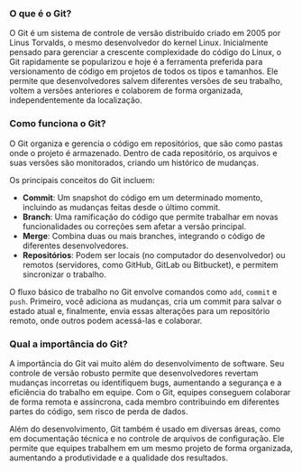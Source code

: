 ### O que é o Git?

O Git é um sistema de controle de versão distribuído criado em 2005 por Linus Torvalds, o mesmo desenvolvedor do kernel Linux. Inicialmente pensado para gerenciar a crescente complexidade do código do Linux, o Git rapidamente se popularizou e hoje é a ferramenta preferida para versionamento de código em projetos de todos os tipos e tamanhos. Ele permite que desenvolvedores salvem diferentes versões de seu trabalho, voltem a versões anteriores e colaborem de forma organizada, independentemente da localização.

### Como funciona o Git?

O Git organiza e gerencia o código em repositórios, que são como pastas onde o projeto é armazenado. Dentro de cada repositório, os arquivos e suas versões são monitorados, criando um histórico de mudanças.

Os principais conceitos do Git incluem:

- **Commit**: Um snapshot do código em um determinado momento, incluindo as mudanças feitas desde o último commit.
- **Branch**: Uma ramificação do código que permite trabalhar em novas funcionalidades ou correções sem afetar a versão principal.
- **Merge**: Combina duas ou mais branches, integrando o código de diferentes desenvolvedores.
- **Repositórios**: Podem ser locais (no computador do desenvolvedor) ou remotos (servidores, como GitHub, GitLab ou Bitbucket), e permitem sincronizar o trabalho.

O fluxo básico de trabalho no Git envolve comandos como `add`, `commit` e `push`. Primeiro, você adiciona as mudanças, cria um commit para salvar o estado atual e, finalmente, envia essas alterações para um repositório remoto, onde outros podem acessá-las e colaborar.

### Qual a importância do Git?

A importância do Git vai muito além do desenvolvimento de software. Seu controle de versão robusto permite que desenvolvedores revertam mudanças incorretas ou identifiquem bugs, aumentando a segurança e a eficiência do trabalho em equipe. Com o Git, equipes conseguem colaborar de forma remota e assíncrona, cada membro contribuindo em diferentes partes do código, sem risco de perda de dados.

Além do desenvolvimento, Git também é usado em diversas áreas, como em documentação técnica e no controle de arquivos de configuração. Ele permite que equipes trabalhem em um mesmo projeto de forma organizada, aumentando a produtividade e a qualidade dos resultados.